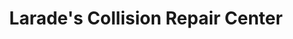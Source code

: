 ---
title: "Larade's Collision Repair Center"
url: /woburn/larades-collision-repair-center/
shop: Autowerkstatt
---